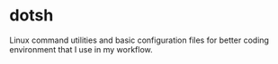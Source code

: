 # dotsh
Linux command utilities and basic configuration files for better coding environment that I use in my workflow.
